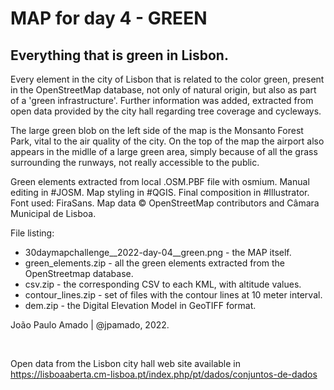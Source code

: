 <h1>MAP for day 4 - GREEN</h1>
<h2>Everything that is green in Lisbon.</h2>
<p>Every element in the city of Lisbon that is related to the color green, present in the OpenStreetMap database, not only of natural origin, but also as part of a 'green infrastructure'. Further information was added, extracted from open data provided by the city hall regarding tree coverage and cycleways.</p>
<p>The large green blob on the left side of the map is the Monsanto Forest Park, vital to the air quality of the city. On the top of the map the airport also appears in the midlle of a large green area, simply because of all the grass surrounding the runways, not really accessible to the public.</p>
<p>Green elements extracted from local .OSM.PBF file with osmium. Manual editing in #JOSM. Map styling in #QGIS. Final composition in #Illustrator. Font used: FiraSans.  Map data © OpenStreetMap contributors and Câmara Municipal de Lisboa.</p>
<p>File listing:</p>
<ul>
  <li>30daymapchallenge__2022-day-04__green.png - the MAP itself.</li>
  <li>green_elements.zip - all the green elements extracted from the OpenStreetmap database.</li>
  <li>csv.zip - the corresponding CSV to each KML, with altitude values.</li>
  <li>contour_lines.zip - set of files with the contour lines at 10 meter interval.</li>
  <li>dem.zip - the Digital Elevation Model in GeoTIFF format.</li>
  </ul>
<p>João Paulo Amado | @jpamado, 2022.</p>
<p>&nbsp;</p>
<p>Open data from the Lisbon city hall web site available in <a href="https://lisboaaberta.cm-lisboa.pt/index.php/pt/dados/conjuntos-de-dados">https://lisboaaberta.cm-lisboa.pt/index.php/pt/dados/conjuntos-de-dados</a></p>
